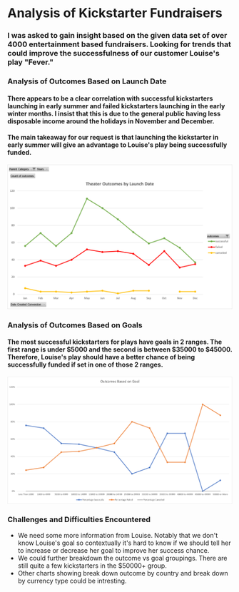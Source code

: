 # Analysis of Kickstarter Fundraisers

### I was asked to gain insight based on the given data set of over 4000 entertainment based fundraisers. Looking for trends that could improve the successfulness of our customer Louise's play "Fever."

### Analysis of Outcomes Based on Launch Date
#### There appears to be a clear correlation with successful kickstarters launching in early summer and failed kickstarters launching in the early winter months. I insist that this is due to the general public having less disposable income around the holidays in November and December. 
#### The main takeaway for our request is that launching the kickstarter in early summer will give an advantage to Louise's play being successfully funded.

![image of Theater Outcomes by Launch Date](https://github.com/marveld21/kickstarter-analysis/blob/main/Resources/Theater_Outcomes_vs_Launch.png "Theater Outcomes by Launch Date")
### Analysis of Outcomes Based on Goals
#### The most successful kickstarters for plays have goals in 2 ranges. The first range is under $5000 and the second is between $35000 to $45000. Therefore, Louise's play should have a better chance of being successfully funded if set in one of those 2 ranges.
![image of Outcomes vs Goals](https://github.com/marveld21/kickstarter-analysis/blob/main/Resources/Outcomes_vs_Goals.png "Outcomes vs Goals")

### Challenges and Difficulties Encountered
- We need some more information from Louise. Notably that we don't know Louise's goal so contextually it's hard to know if we should tell her to increase or decrease her goal to improve her success chance.
- We could further breakdown the outcome vs goal groupings. There are still quite a few kickstarters in the $50000+ group.
- Other charts showing break down outcome by country and break down by currency type could be intresting.
